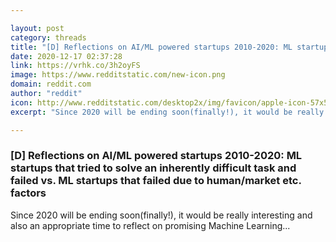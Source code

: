 ```yaml
---

layout: post
category: threads
title: "[D] Reflections on AI/ML powered startups 2010-2020: ML startups that tried to solve an inherently difficult task and failed vs. ML startups that failed due to human/market etc. factors"
date: 2020-12-17 02:37:28
link: https://vrhk.co/3h2oyFS
image: https://www.redditstatic.com/new-icon.png
domain: reddit.com
author: "reddit"
icon: http://www.redditstatic.com/desktop2x/img/favicon/apple-icon-57x57.png
excerpt: "Since 2020 will be ending soon(finally!), it would be really interesting and also an appropriate time to reflect on promising Machine Learning..."

---
```


### [D] Reflections on AI/ML powered startups 2010-2020: ML startups that tried to solve an inherently difficult task and failed vs. ML startups that failed due to human/market etc. factors

Since 2020 will be ending soon(finally!), it would be really interesting and also an appropriate time to reflect on promising Machine Learning...